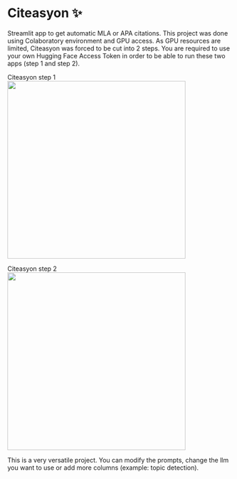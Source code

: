 # Citeasyon ✨
Streamlit app to get automatic MLA or APA citations.
This project was done using Colaboratory environment and GPU access. As GPU resources are limited, Citeasyon was forced to be cut into 2 steps.
You are required to use your own Hugging Face Access Token in order to be able to run these two apps (step 1 and step 2).

Citeasyon step 1
<img src="" width= "400" height="400"/> 


Citeasyon step 2
<img src="" width= "400" height="400"/> 


This is a very versatile project. You can modify the prompts, change the llm you want to use or add more columns (example: topic detection).
